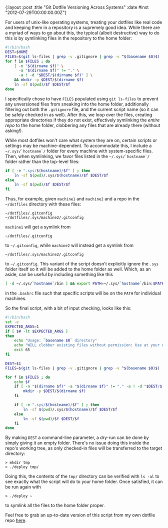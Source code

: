 {:layout :post
 :title "Git Dotfile Versioning Across Systems"
 :date #inst "2012-07-29T00:00:00.00Z"}

For users of unix-like operating systems, treating your dotfiles like
real code and keeping them in a repository is a supremely good idea.
While there are a myriad of ways to go about this, the typical (albeit
destructive) way to do this is by symlinking files in the repository
to the home folder:

```bash
#!/bin/bash
DEST=$HOME
FILES=$(git ls-files | grep -v .gitignore | grep -v ^$(basename $0)$)
for f in $FILES ; do
    [ -n "$(dirname $f)" \
      -a "$(dirname $f)" != "." \
      -a ! -d "$DEST/$(dirname $f)" ] \
    && mkdir -p $DEST/$(dirname $f)
    ln -sf $(pwd)/$f $DEST/$f
done
```

I specifically chose to have `FILES` populated using `git ls-files` to
prevent any unversioned files from sneaking into the home folder,
additionally filtering out both the `.gitignore` file, and the current
script name (so it can be safely checked in as well).  After this, we
loop over the files, creating appropriate directories if they do not
exist, effectively symlinking the *entire repo* to the home folder,
clobbering any files that are already there (without asking!).

While most dotfiles won't care what system they are on, certain
scripts or settings may be machine-dependent.  To accommodate this, I
include a ``~/.sys/`hostname`/`` folder for every machine with
system-specific files.  Then, when symlinking, we favor files listed
in the ``~/.sys/`hostname`/`` folder rather than the top-level files:

```bash
if [ -e ".sys/$(hostname)/$f" ] ; then
    ln -sf $(pwd)/.sys/$(hostname)/$f $DEST/$f
else
    ln -sf $(pwd)/$f $DEST/$f
fi
```

Thus, for example, given `machine1` and `machine2` and a repo in the
`~/dotfiles` directory with these files:

	~/dotfiles/.gitconfig
	~/dotfiles/.sys/machine2/.gitconfig

`machine1` will get a symlink from

    ~/dotfiles/.gitconfig

to `~/.gitconfig`, while `machine2` will instead get a symlink from

    ~/dotfiles/.sys/machine2/.gitconfig

to `~/.gitconfig`.  This variant of the script doesn't explicitly
ignore the `.sys` folder itself so it will be added to the home folder
as well.  Which, as an aside, can be useful by including something
like this

```bash
[ -d ~/.sys/`hostname`/bin ] && export PATH=~/.sys/`hostname`/bin:$PATH
```

in the `.bashrc` file such that specific scripts will be on the `PATH`
for individual machines.

So the final script, with a bit of input checking, looks like this:

```bash
#!/bin/bash
set -e
EXPECTED_ARGS=1
if [ $# -lt $EXPECTED_ARGS ]
then
    echo "Usage: `basename $0` directory"
    echo "WILL clobber existing files without permission: Use at your own risk"
    exit 65
fi

DEST=$1
FILES=$(git ls-files | grep -v .gitignore | grep -v ^$(basename $0)$)

for f in $FILES ; do
    echo $f
    if [ -n "$(dirname $f)" -a "$(dirname $f)" != "." -a ! -d "$DEST/$(dirname $f)" ] ; then
        mkdir -p $DEST/$(dirname $f)
    fi

    if [ -e ".sys/$(hostname)/$f" ] ; then
        ln -sf $(pwd)/.sys/$(hostname)/$f $DEST/$f
    else
        ln -sf $(pwd)/$f $DEST/$f
    fi
done
```

By making `DEST` a command-line parameter, a dry-run can be done by
simply giving it an empty folder.  There's no issue doing this inside
the repo's working tree, as only checked-in files will be transferred
to the target directory:

    > mkdir tmp
    > ./deploy tmp/

Doing this, the contents of the `tmp/` directory can be verified with
`ls -al` to see exactly what the script will do to your home folder.
Once satisfied, it can be run again with

    > ./deploy ~

to symlink all the files to the home folder proper.

Feel free to grab an up-to-date version of this script from my own
dotfile repo [here][1].

[1]: https://github.com/malloc47/config/blob/master/deploy
